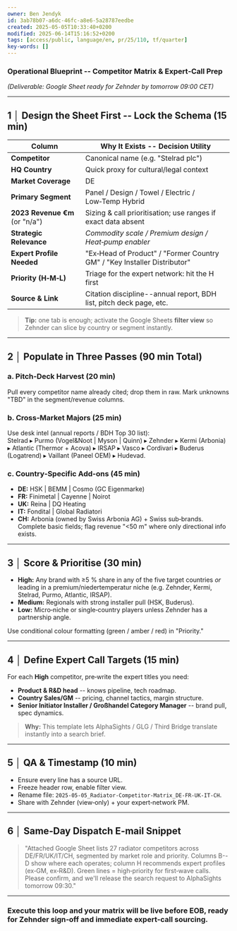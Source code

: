 ```yaml
---
owner: Ben Jendyk
id: 3ab78b07-a6dc-46fc-a8e6-5a28787eedbe
created: 2025-05-05T10:33:40+0200
modified: 2025-06-14T15:16:52+0200
tags: [access/public, language/en, pr/25/110, tf/quarter]
key-words: []
---
```




### Operational Blueprint -- Competitor Matrix & Expert‑Call Prep

_(Deliverable: Google Sheet ready for Zehnder by tomorrow 09:00 CET)_

* * *

## 1 │ Design the Sheet First -- Lock the Schema (15 min)

| Column | Why It Exists -- Decision Utility | 
| ---- | ----  |
| **Competitor** | Canonical name (e.g. "Stelrad plc") | 
| **HQ Country** | Quick proxy for cultural/legal context | 
| **Market Coverage** | DE  | 
| **Primary Segment** | Panel / Design / Towel / Electric / Low‑Temp Hybrid | 
| **2023 Revenue €m** (or "n/a") | Sizing & call prioritisation; use ranges if exact data absent | 
| **Strategic Relevance** | _Commodity scale / Premium design / Heat‑pump enabler_ | 
| **Expert Profile Needed** | "Ex‑Head of Product" / "Former Country GM" / "Key Installer Distributor" | 
| **Priority (H‑M‑L)** | Triage for the expert network: hit the H first | 
| **Source & Link** | Citation discipline--annual report, BDH list, pitch deck page, etc. | 

> **Tip:** one tab is enough; activate the Google Sheets **filter view** so Zehnder can slice by country or segment instantly.
* * *

## 2 │ Populate in Three Passes (90 min Total)

### a. **Pitch‑Deck Harvest (20 min)**

Pull every competitor name already cited; drop them in raw. Mark unknowns "TBD" in the segment/revenue columns.

### b. **Cross‑Market Majors (25 min)**

Use desk intel (annual reports / BDH Top 30 list):  
Stelrad ▸ Purmo (Vogel&Noot | Myson | Quinn) ▸ Zehnder ▸ Kermi (Arbonia) ▸ Atlantic (Thermor + Acova) ▸ IRSAP ▸ Vasco ▸ Cordivari ▸ Buderus (Logatrend) ▸ Vaillant (Paneel OEM) ▸ Hudevad.

### c. **Country‑Specific Add-ons (45 min)**

- **DE:** HSK | BEMM | Cosmo (GC Eigenmarke)
- **FR:** Finimetal | Cayenne | Noirot
- **UK:** Reina | DQ Heating
- **IT:** Fondital | Global Radiatori
- **CH:** Arbonia (owned by Swiss Arbonia AG) + Swiss sub‑brands.  
Complete basic fields; flag revenue "<50 m" where only directional info exists.

* * *

## 3 │ Score & Prioritise (30 min)

- **High:** Any brand with ≥5 % share in any of the five target countries _or_ leading in a premium/niedertemperatur niche (e.g. Zehnder, Kermi, Stelrad, Purmo, Atlantic, IRSAP).
- **Medium:** Regionals with strong installer pull (HSK, Buderus).
- **Low:** Micro‑niche or single‑country players unless Zehnder has a partnership angle.

Use conditional colour formatting (green / amber / red) in "Priority."

* * *

## 4 │ Define Expert Call Targets (15 min)

For each **High** competitor, pre‑write the expert titles you need:
- **Product & R&D head** -- knows pipeline, tech roadmap.
- **Country Sales/GM** -- pricing, channel tactics, margin structure.
- **Senior Initiator Installer / Großhandel Category Manager** -- brand pull, spec dynamics.

> **Why:** This template lets AlphaSights / GLG / Third Bridge translate instantly into a search brief.
* * *

## 5 │ QA & Timestamp (10 min)

- Ensure every line has a source URL.
- Freeze header row, enable filter view.
- Rename file: `2025‑05‑05_Radiator‑Competitor‑Matrix_DE‑FR‑UK‑IT‑CH`.
- Share with Zehnder (view‑only) + your expert‑network PM.
* * *

## 6 │ Same‑Day Dispatch E‑mail Snippet

> "Attached Google Sheet lists 27 radiator competitors across DE/FR/UK/IT/CH, segmented by market role and priority. Columns B--D show where each operates; column H recommends expert profiles (ex‑GM, ex‑R&D). Green lines = high‑priority for first‑wave calls. Please confirm, and we'll release the search request to AlphaSights tomorrow 09:30."

* * *

### Execute this loop and your matrix will be live before EOB, ready for Zehnder sign‑off and immediate expert‑call sourcing.